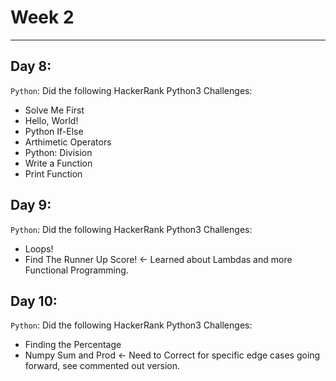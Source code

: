 # Week 2
---

## Day 8:
`Python`: Did the following HackerRank Python3 Challenges:
- Solve Me First
- Hello, World!
- Python If-Else
- Arthimetic Operators
- Python: Division
- Write a Function
- Print Function

## Day 9:
`Python`: Did the following HackerRank Python3 Challenges: 
- Loops!
- Find The Runner Up Score! <- Learned about Lambdas and more Functional Programming.

## Day 10:
`Python`: Did the following HackerRank Python3 Challenges: 
- Finding the Percentage
- Numpy Sum and Prod <- Need to Correct for specific edge cases going forward, see commented out version.
